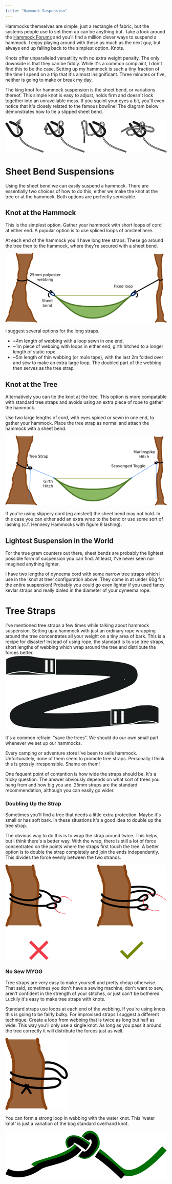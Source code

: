 ```yaml
---
title: "Hammock Suspension"
---
```


Hammocks themselves are simple, just a rectangle of fabric, but the systems people use to set them up can be anything but.
Take a look around the [Hammock Forums](https://www.hammockforums.net/forum/) and you'll find a million clever ways to suspend a hammock.
I enjoy playing around with these as much as the next guy, but always end up falling back to the simplest option.
Knots.

Knots offer unparalleled versatility with no extra weight penalty.
The only downside is that they can be fiddly.
While it's a common complaint, I don't find this to be the case.
Setting up my hammock is such a tiny fraction of the time I spend on a trip that it's almost insignificant.
Three minutes or five, neither is going to make or break my day.

The king knot for hammock suspension is the sheet bend, or variations thereof.
This simple knot is easy to adjust, holds firm and doesn't lock together into an unravellable mess.
If you squint your eyes a bit, you'll even notice that it's closely related to the famous bowline!
The diagram below demonstrates how to tie a slipped sheet bend.

![](sheet-bend2.png)

# Sheet Bend Suspensions

Using the sheet bend we can easily suspend a hammock.
There are essentially two choices of how to do this, either we make the knot at the tree or at the hammock.
Both options are perfectly servicable.

## Knot at the Hammock

This is the simplest option.
Gather your hammock with short loops of cord at either end.
A popular option is to use spliced loops of amsteel here.

At each end of the hammock you'll have long tree straps.
These go around the tree then to the hammock, where they're secured with a sheet bend.

![](kiss-overview.png)

I suggest several options for the long straps.

- ~4m length of webbing with a loop sewn in one end.
- ~1m piece of webbing with loops in either end, girth hitched to a longer length of static rope.
- ~5m length of thin webbing (or mule tape), with the last 2m folded over and sew to make an extra large loop. The doubled part of the webbing then serves as the tree strap.

## Knot at the Tree

Alternatively you can tie the knot at the tree.
This option is more compatable with standard tree straps and avoids using an extra piece of rope to gather the hammock.

Use two large lengths of cord, with eyes spiced or sewn in one end, to gather your hammock.
Place the tree strap as normal and attach the hammock with a sheet bend.

![](ul-overview.png)

If you're using slippery cord (eg amsteel) the sheet bend may not hold.
In this case you can either add an extra wrap to the bend or use some sort of lashing (c.f. Hennesy Hammocks with figure 8 lashing).

## Lightest Suspension in the World

For the true gram counters out there, sheet bends are probably the lightest possible form of suspension you can find.
At least, I've never seen nor imagined anything lighter.

I have two lengths of dyneema cord with some narrow tree straps which I use in the 'knot at tree' configuration above.
They come in at under 60g for the entire suspension!
Probably you could go even lighter if you used fancy kevlar straps and really dialed in the diameter of your dyneema rope.

# Tree Straps

I've mentioned tree straps a few times while talking about hammock suspension.
Setting up a hammock with just an ordinary rope wrapping around the tree concentrates all your weight on a tiny area of bark.
This is a recipe for disaster!
Instead of using rope, the standard is to use tree straps, short lengths of webbing which wrap around the tree and distribute the forces better.
![](tree-strap.png)

It's a common refrain: "save the trees".
We should do our own small part whenever we set up our hammocks.

Every camping or adventure store I've been to sells hammock.
Unfortunately, none of them seem to promote tree straps.
Personally I think this is grossly irresponsible.
Shame on them!

One fequent point of contention is how wide the straps should be.
It's a tricky question.
The answer obviously depends on what sort of trees you hang from and how big you are.
25mm straps are the standard recommendation, although you can easily go wider.

### Doubling Up the Strap

Sometimes you'll find a tree that needs a little extra protection.
Maybe it's small or has soft bark.
In these situations it's a good idea to double up the tree strap.

The obvious way to do this is to wrap the strap around twice.
This helps, but I think there's a better way.
With the wrap, there is still a lot of force concentrated on the points where the straps first touch the tree.
A better option is to double the strap completely and join the ends independently.
This divides the force evenly between the two strands.

![](doubling.png)

### No Sew MYOG

Tree straps are very easy to make yourself and pretty cheap otherwise.
That said, sometimes you don't have a sewing machine, don't want to sew, aren't confident in the strength of your stitches, or just can't be bothered.
Luckily it's easy to make tree straps with knots.

Standard straps use loops at each end of the webbing.
If you're using knots this is going to be fairly bulky.
For improvised straps I suggest a different technique.
Create a loop from webbing that is twice as long but half as wide.
This way you'll only use a single knot.
As long as you pass it around the tree correctly it will distribute the forces just as well.

![](water-knot-use.png)

You can form a strong loop in webbing with the water knot.
This 'water knot' is just a variation of the bog standard overhand knot.

![](water-knot.png)
